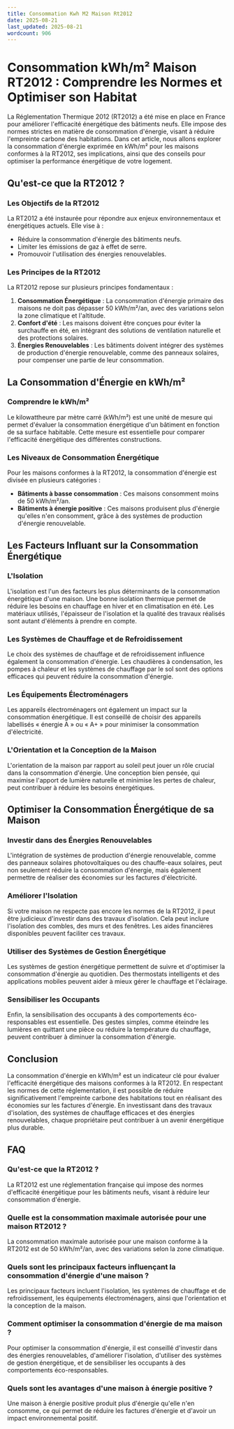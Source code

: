 ```yaml
---
title: Consommation Kwh M2 Maison Rt2012
date: 2025-08-21
last_updated: 2025-08-21
wordcount: 906
---
```


# Consommation kWh/m² Maison RT2012 : Comprendre les Normes et Optimiser son Habitat

La Réglementation Thermique 2012 (RT2012) a été mise en place en France pour améliorer l'efficacité énergétique des bâtiments neufs. Elle impose des normes strictes en matière de consommation d'énergie, visant à réduire l'empreinte carbone des habitations. Dans cet article, nous allons explorer la consommation d'énergie exprimée en kWh/m² pour les maisons conformes à la RT2012, ses implications, ainsi que des conseils pour optimiser la performance énergétique de votre logement.

## Qu'est-ce que la RT2012 ?

### Les Objectifs de la RT2012

La RT2012 a été instaurée pour répondre aux enjeux environnementaux et énergétiques actuels. Elle vise à :

- Réduire la consommation d'énergie des bâtiments neufs.
- Limiter les émissions de gaz à effet de serre.
- Promouvoir l'utilisation des énergies renouvelables.

### Les Principes de la RT2012

La RT2012 repose sur plusieurs principes fondamentaux :

1. **Consommation Énergétique** : La consommation d'énergie primaire des maisons ne doit pas dépasser 50 kWh/m²/an, avec des variations selon la zone climatique et l'altitude.
2. **Confort d'été** : Les maisons doivent être conçues pour éviter la surchauffe en été, en intégrant des solutions de ventilation naturelle et des protections solaires.
3. **Énergies Renouvelables** : Les bâtiments doivent intégrer des systèmes de production d'énergie renouvelable, comme des panneaux solaires, pour compenser une partie de leur consommation.

## La Consommation d'Énergie en kWh/m²

### Comprendre le kWh/m²

Le kilowattheure par mètre carré (kWh/m²) est une unité de mesure qui permet d'évaluer la consommation énergétique d'un bâtiment en fonction de sa surface habitable. Cette mesure est essentielle pour comparer l'efficacité énergétique des différentes constructions.

### Les Niveaux de Consommation Énergétique

Pour les maisons conformes à la RT2012, la consommation d'énergie est divisée en plusieurs catégories :

- **Bâtiments à basse consommation** : Ces maisons consomment moins de 50 kWh/m²/an.
- **Bâtiments à énergie positive** : Ces maisons produisent plus d'énergie qu'elles n'en consomment, grâce à des systèmes de production d'énergie renouvelable.

## Les Facteurs Influant sur la Consommation Énergétique

### L'Isolation

L'isolation est l'un des facteurs les plus déterminants de la consommation énergétique d'une maison. Une bonne isolation thermique permet de réduire les besoins en chauffage en hiver et en climatisation en été. Les matériaux utilisés, l'épaisseur de l'isolation et la qualité des travaux réalisés sont autant d'éléments à prendre en compte.

### Les Systèmes de Chauffage et de Refroidissement

Le choix des systèmes de chauffage et de refroidissement influence également la consommation d'énergie. Les chaudières à condensation, les pompes à chaleur et les systèmes de chauffage par le sol sont des options efficaces qui peuvent réduire la consommation d'énergie.

### Les Équipements Électroménagers

Les appareils électroménagers ont également un impact sur la consommation énergétique. Il est conseillé de choisir des appareils labellisés « énergie A » ou « A+ » pour minimiser la consommation d'électricité.

### L'Orientation et la Conception de la Maison

L'orientation de la maison par rapport au soleil peut jouer un rôle crucial dans la consommation d'énergie. Une conception bien pensée, qui maximise l'apport de lumière naturelle et minimise les pertes de chaleur, peut contribuer à réduire les besoins énergétiques.

## Optimiser la Consommation Énergétique de sa Maison

### Investir dans des Énergies Renouvelables

L'intégration de systèmes de production d'énergie renouvelable, comme des panneaux solaires photovoltaïques ou des chauffe-eaux solaires, peut non seulement réduire la consommation d'énergie, mais également permettre de réaliser des économies sur les factures d'électricité.

### Améliorer l'Isolation

Si votre maison ne respecte pas encore les normes de la RT2012, il peut être judicieux d'investir dans des travaux d'isolation. Cela peut inclure l'isolation des combles, des murs et des fenêtres. Les aides financières disponibles peuvent faciliter ces travaux.

### Utiliser des Systèmes de Gestion Énergétique

Les systèmes de gestion énergétique permettent de suivre et d'optimiser la consommation d'énergie au quotidien. Des thermostats intelligents et des applications mobiles peuvent aider à mieux gérer le chauffage et l'éclairage.

### Sensibiliser les Occupants

Enfin, la sensibilisation des occupants à des comportements éco-responsables est essentielle. Des gestes simples, comme éteindre les lumières en quittant une pièce ou réduire la température du chauffage, peuvent contribuer à diminuer la consommation d'énergie.

## Conclusion

La consommation d'énergie en kWh/m² est un indicateur clé pour évaluer l'efficacité énergétique des maisons conformes à la RT2012. En respectant les normes de cette réglementation, il est possible de réduire significativement l'empreinte carbone des habitations tout en réalisant des économies sur les factures d'énergie. En investissant dans des travaux d'isolation, des systèmes de chauffage efficaces et des énergies renouvelables, chaque propriétaire peut contribuer à un avenir énergétique plus durable.

## FAQ

### Qu'est-ce que la RT2012 ?

La RT2012 est une réglementation française qui impose des normes d'efficacité énergétique pour les bâtiments neufs, visant à réduire leur consommation d'énergie.

### Quelle est la consommation maximale autorisée pour une maison RT2012 ?

La consommation maximale autorisée pour une maison conforme à la RT2012 est de 50 kWh/m²/an, avec des variations selon la zone climatique.

### Quels sont les principaux facteurs influençant la consommation d'énergie d'une maison ?

Les principaux facteurs incluent l'isolation, les systèmes de chauffage et de refroidissement, les équipements électroménagers, ainsi que l'orientation et la conception de la maison.

### Comment optimiser la consommation d'énergie de ma maison ?

Pour optimiser la consommation d'énergie, il est conseillé d'investir dans des énergies renouvelables, d'améliorer l'isolation, d'utiliser des systèmes de gestion énergétique, et de sensibiliser les occupants à des comportements éco-responsables.

### Quels sont les avantages d'une maison à énergie positive ?

Une maison à énergie positive produit plus d'énergie qu'elle n'en consomme, ce qui permet de réduire les factures d'énergie et d'avoir un impact environnemental positif.